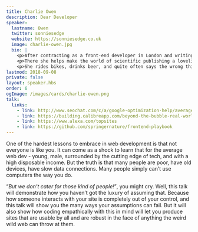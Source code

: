 ```yaml
---
title: Charlie Owen
description: Dear Developer
speaker:
  lastname: Owen
  twitter: sonniesedge
  website: https://sonniesedge.co.uk
  image: charlie-owen.jpg
  bio: |
    <p>After contracting as a front-end developer in London and writing code for the front page of BBC News, Charlie Owen is now happily working as the lead FED for Springer Nature in Berlin.</p>
    <p>There she helps make the world of scientific publishing a lovelier place by helping other devs become better, banging on about inclusive design, and utilising those wonderful web standards.</p>
    <p>She rides bikes, drinks beer, and quite often says the wrong thing at the wrong time.</p>
lastmod: 2018-09-08
private: false
layout: speaker.hbs
order: 6
ogImage: /images/cards/charlie-owen.png
talk:
  links:
    - link: http://www.seochat.com/c/a/google-optimization-help/average-page-load-time-of-top-ranking-websites-in-google/
    - link: https://building.calibreapp.com/beyond-the-bubble-real-world-performance-9c991dcd5342
    - link: https://www.alexa.com/topsites
    - link: https://github.com/springernature/frontend-playbook
---
```


One of the hardest lessons to embrace in web development is that not everyone is like you. It can come as a shock to learn that for the average web dev - young, male, surrounded by the cutting edge of tech, and with a high disposable income. But the truth is that many people are poor, have old devices, have slow data connections. Many people simply can’t use computers the way you do.

<q>_But we don’t cater for those kind of people!_</q>, you might cry. Well, this talk will demonstrate how you haven’t got the luxury of assuming that. Because how someone interacts with your site is completely out of your control, and this talk will show you the many ways your assumptions can fail. But it will also show how coding empathically with this in mind will let you produce sites that are usable by all and are robust in the face of anything the weird wild web can throw at them.
